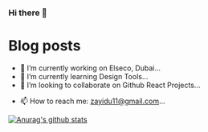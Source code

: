 ### Hi there 👋

# Blog posts

<!-- BLOG-POST-LIST:START -->
<!-- BLOG-POST-LIST:END -->

<!-- **zayidu/zayidu** is a ✨ _special_ ✨ repository because its `README.md` (this file) appears on your GitHub profile.

Here are some ideas to get you started: -->

- 🔭 I’m currently working on Elseco, Dubai...
- 🌱 I’m currently learning Design Tools...
- 👯 I’m looking to collaborate on Github React Projects...
<!-- - 💬 Ask me about ... -->
- 📫 How to reach me: zayidu11@gmail.com...

[![Anurag's github stats](https://github-readme-stats.vercel.app/api?username=zayidu)](https://github.com/zayidu/github-readme-stats)
